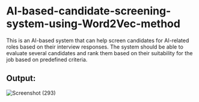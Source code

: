 # AI-based-candidate-screening-system-using-Word2Vec-method
This is an AI-based system that can help screen candidates for AI-related roles based on their interview responses.
The system should be able to evaluate several candidates and rank them based on their suitability for the job based on predefined criteria.

## Output:
![Screenshot (293)](https://github.com/user-attachments/assets/293c8330-ef94-4189-9cc8-3dc6ca9621ad)
